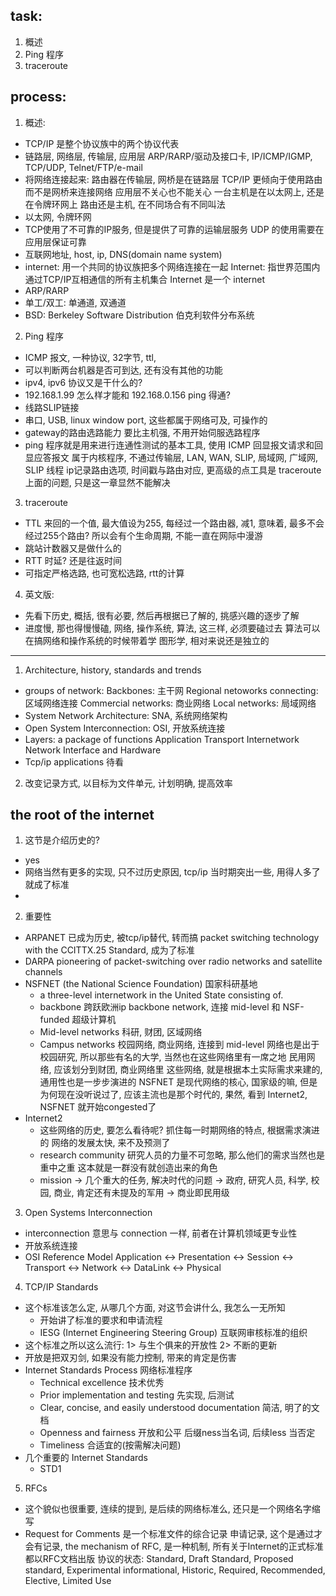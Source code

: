 
## task:
1. 概述
2. Ping 程序
3. traceroute 

## process:
1. 概述:
- TCP/IP 是整个协议族中的两个协议代表
- 链路层,                   网络层,         传输层,   应用层
    ARP/RARP/驱动及接口卡,    IP/ICMP/IGMP,   TCP/UDP,  Telnet/FTP/e-mail 
- 将网络连接起来: 路由器在传输层, 网桥是在链路层
    TCP/IP 更倾向于使用路由而不是网桥来连接网络
    应用层不关心也不能关心 一台主机是在以太网上, 还是在令牌环网上
    路由还是主机, 在不同场合有不同叫法
- 以太网, 令牌环网    
- TCP使用了不可靠的IP服务, 但是提供了可靠的运输层服务 
    UDP 的使用需要在应用层保证可靠
- 互联网地址, host, ip, DNS(domain name system)
- internet: 用一个共同的协议族把多个网络连接在一起
    Internet: 指世界范围内通过TCP/IP互相通信的所有主机集合
    Internet 是一个 internet
- ARP/RARP
- 单工/双工: 单通道, 双通道
- BSD: Berkeley Software Distribution 伯克利软件分布系统

2. Ping 程序
- ICMP 报文, 一种协议, 32字节, ttl, 
- 可以判断两台机器是否可到达, 还有没有其他的功能
- ipv4, ipv6 协议又是干什么的?
- 192.168.1.99 怎么样才能和 192.168.0.156 ping 得通?
- 线路SLIP链接
- 串口, USB, linux window port,  这些都属于网络可及, 可操作的
- gateway的路由选路能力 要比主机强, 不用开始伺服选路程序
- ping 程序就是用来进行连通性测试的基本工具, 使用 ICMP 回显报文请求和回显应答报文
    属于内核程序, 不通过传输层, LAN, WAN, SLIP, 局域网,  广域网, SLIP 线程
    ip记录路由选项, 时间戳与路由对应, 更高级的点工具是 traceroute
    上面的问题, 只是这一章显然不能解决

3. traceroute
- TTL 来回的一个值, 最大值设为255, 每经过一个路由器, 减1, 意味着, 最多不会经过255个路由? 所以会有个生命周期, 不能一直在网际中漫游
- 跳站计数器又是做什么的
- RTT 时延? 还是往返时间
- 可指定严格选路, 也可宽松选路, rtt的计算

4. 英文版:
- 先看下历史, 概括, 很有必要, 然后再根据已了解的, 挑感兴趣的逐步了解
- 进度慢, 那也得慢慢磕, 网络, 操作系统, 算法, 这三样, 必须要磕过去
    算法可以在搞网络和操作系统的时候带着学
    图形学, 相对来说还是独立的

*************************************
1. Architecture, history, standards and trends
- groups of network:
    Backbones: 主干网
    Regional netoworks connecting: 区域网络连接 
    Commercial networks:    商业网络
    Local networks: 局域网络
- System Network Architecture: SNA, 系统网络架构
- Open System Interconnection: OSI, 开放系统连接
- Layers: a package of functions
    Application
    Transport
    Internetwork
    Network Interface and Hardware
- Tcp/ip applications
    待看

2. 改变记录方式, 以目标为文件单元, 计划明确, 提高效率

## the root of the internet
1. 这节是介绍历史的?
- yes
- 网络当然有更多的实现, 只不过历史原因, tcp/ip 当时期突出一些, 用得人多了就成了标准
- 

2. 重要性
- ARPANET
    已成为历史, 被tcp/ip替代, 转而搞 packet switching technology with the CCITTX.25
Standard, 成为了标准
- DARPA 
    pioneering of packet-switching over radio networks and satellite channels
- NSFNET (the National Science Foundation) 国家科研基地
    * a three-level internetwork in the United State consisting of.
    * backbone
        跨跃欧洲ip backbone network, 连接 mid-level 和 NSF-funded 超级计算机
    * Mid-level networks
        科研, 财团, 区域网络
    * Campus networks
        校园网络, 商业网络, 连接到 mid-level 
        网络也是出于校园研究, 所以那些有名的大学, 当然也在这些网络里有一席之地
        民用网络, 应该划分到财团, 商业网络里
    这些网络, 就是根据本土实际需求来建的,  通用性也是一步步演进的
    NSFNET 是现代网络的核心, 国家级的嘛, 但是为何现在没听说过了, 应该主流也是那个时代的, 果然, 看到 Internet2, NSFNET 就开始congested了
- Internet2
    * 这些网络的历史, 要怎么看待呢? 
        抓住每一时期网络的特点, 根据需求演进的
        网络的发展太快, 来不及预测了
    * research community
        研究人员的力量不可忽略, 那么他们的需求当然也是重中之重
        这本就是一群没有就创造出来的角色
    * mission
        -> 几个重大的任务, 解决时代的问题
        -> 政府, 研究人员, 科学, 校园, 商业, 肯定还有未提及的军用
        -> 商业即民用级

3. Open Systems Interconnection
- interconnection 意思与 connection 一样, 前者在计算机领域更专业性
- 开放系统连接
- OSI Reference Model
    Application <-> Presentation <-> Session <->
        Transport <-> Network <-> DataLink <-> Physical
    
4. TCP/IP Standards
- 这个标准该怎么定, 从哪几个方面, 对这节会讲什么, 我怎么一无所知
    * 开始讲了标准的要求和申请流程
    * IESG (Internet Engineering Steering Group) 互联网审核标准的组织
- 这个标准之所以这么流行: 1> 与生个俱来的开放性 2> 不断的更新 
- 开放是把双刃剑, 如果没有能力控制, 带来的肯定是伤害
- Internet Standards Process 网络标准程序
    * Technical excellence
        技术优秀
    * Prior implementation and testing
        先实现, 后测试
    * Clear, concise, and easily understood documentation
        简洁, 明了的文档
    * Openness and fairness
        开放和公平
        后缀ness当名词, 后续less 当否定
    * Timeliness
        合适宜的(按需解决问题)
- 几个重要的 Internet Standards
    * STD1 

5. RFCs 
- 这个貌似也很重要, 连续的提到, 是后续的网络标准么, 还只是一个网络名字缩写
- Request for Comments 是一个标准文件的综合记录
    申请记录, 这个是通过才会有记录, 
    the mechanism of RFC, 是一种机制, 所有关于Internet的正式标准都以RFC文档出版
    协议的状态:
    Standard, Draft Standard, Proposed standard, Experimental
    informational, Historic, Required, Recommended, Elective, Limited Use
